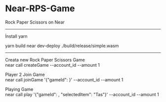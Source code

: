 # Near-RPS-Game
Rock Paper Scissors on Near 
<hr>
İnstall
yarn

yarn build
near dev-deploy ./build/release/simple.wasm
<hr>

Creata new Rock Paper Scissors Game </br>
near call <contract-id> createGame --account_id <account-id> --amount 1
  
Player 2 Join Game  </br>
near call <contract-id> joinGame '{"gameId": <game-id>}' --account_id <account-id> --amount 1
  
Playing Game   </br>
near call <contract-id> play '{"gameId": <game-id>, "selectedItem": "Tas"}' --account_id <account-id> --amount 1



